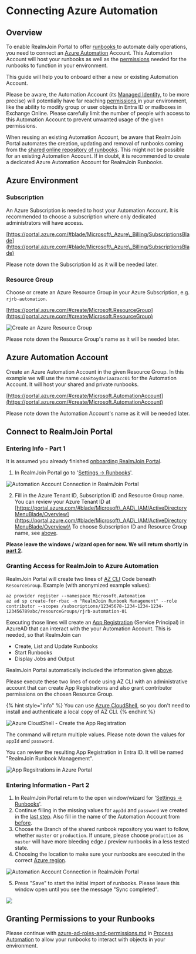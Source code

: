 # Connecting Azure Automation

## Overview

To enable RealmJoin Portal to offer [runbooks ](../runbooks/)to automate daily operations, you need to connect an [Azure Automation](https://learn.microsoft.com/en-us/azure/automation/overview) Account. This Automation Account will host your runbooks as well as the [permissions](../azure-ad-roles-and-permissions.md) needed for the runbooks to function in your environment.

This guide will help you to onboard either a new or existing Automation Account.

Please be aware, the Automation Account (its [Managed Identity](https://learn.microsoft.com/en-us/azure/active-directory/managed-identities-azure-resources/overview), to be more precise) will potentially have far reaching [permissions ](../azure-ad-roles-and-permissions.md)in your environment, like the ability to modify group or user objects in Entra ID or mailboxes in Exchange Online. Please carefully limit the number of people with access to this Automation Account to prevent unwanted usage of the given permissions.

When reusing an existing Automation Account, be aware that RealmJoin Portal automates the creation, updating and removal of runbooks coming from the [shared online repository of runbooks](https://github.com/realmjoin/realmjoin-runbooks). This might not be possible for an existing Automation Account. If in doubt, it is recommended to create a dedicated Azure Automation Account for RealmJoin Runbooks.

## Azure Environment

### Subscription

An Azure Subscription is needed to host your Automation Account. It is recommended to choose a subscription where only dedicated administrators will have access.

[https://portal.azure.com/#blade/Microsoft\_Azure\_Billing/SubscriptionsBlade](https://portal.azure.com/#blade/Microsoft\_Azure\_Billing/SubscriptionsBlade)

Please note down the Subscription Id as it will be needed later.

### Resource Group

Choose or create an Azure Resource Group in your Azure Subscription, e.g. `rjrb-automation`.

[https://portal.azure.com/#create/Microsoft.ResourceGroup](https://portal.azure.com/#create/Microsoft.ResourceGroup)

![Create an Azure Resource Group](<../../.gitbook/assets/image (129).png>)

Please note down the Resource Group's name as it will be needed later.

## Azure Automation Account <a href="#user-content-azure-automation-account" id="user-content-azure-automation-account"></a>

Create an Azure Automation Account in the given Resource Group. In this example we will use the name `c4a8toydariaazacc01` for the Automation Account. It will host your shared and private runbooks.

[https://portal.azure.com/#create/Microsoft.AutomationAccount](https://portal.azure.com/#create/Microsoft.AutomationAccount)

Please note down the Automation Account's name as it will be needed later.

## Connect to RealmJoin Portal

### Entering Info - Part 1

It is assumed you already finished [onboarding RealmJoin Portal](../../realmjoin-deployment/onboarding-realmjoin-portal.md).

1. In RealmJoin Portal go to '[Settings -> Runbooks](https://portal.realmjoin.com/settings/runbooks-configuration)'.

![Automation Account Connection in RealmJoin Portal](<../../.gitbook/assets/image (240).png>)

2. Fill in the Azure Tenant ID, Subscription ID and Resource Group name.\
   You can review your Azure Tenant ID at [https://portal.azure.com/#blade/Microsoft\_AAD\_IAM/ActiveDirectoryMenuBlade/Overview](https://portal.azure.com/#blade/Microsoft\_AAD\_IAM/ActiveDirectoryMenuBlade/Overview)\
   To choose Subscription ID and Resource Group name, see [above](./#subscription-and-resource-group).

**Please leave the windows / wizard open for now. We will return shortly in** [**part 2**](./#entering-info-part-2)**.**

### Granting Access for RealmJoin to Azure Automation

RealmJoin Portal will create two lines of [AZ CLI](https://docs.microsoft.com/en-us/cli/azure/what-is-azure-cli) Code beneath `ResourceGroup`. Example (with anonymized example values):

```
az provider register --namespace Microsoft.Automation
az ad sp create-for-rbac -n "RealmJoin Runbook Management" --role contributor --scopes /subscriptions/12345678-1234-1234-1234-123456789abc/resourceGroups/rjrb-automation-01
```

Executing those lines will create an [App Registration](https://docs.microsoft.com/en-us/azure/active-directory/develop/app-objects-and-service-principals) (Service Principal) in AzureAD that can interact with the your Automation Account. This is needed, so that RealmJoin can

* Create, List and Update Runbooks
* Start Runbooks
* Display Jobs and Output

RealmJoin Portal automatically included the information given [above](./#entering-info-part-1).

Please execute these two lines of code using AZ CLI with an administrative account that can create App Registrations and also grant contributor permissions on the chosen Resource Group.

{% hint style="info" %}
You can use [Azure CloudShell](https://docs.microsoft.com/en-us/azure/cloud-shell/overview), so you don't need to install and authenticate a local copy of AZ CLI.
{% endhint %}

![Azure CloudShell - Create the App Registration](<../../.gitbook/assets/image (103).png>)

The command will return multiple values. Please note down the values for `appId` and `password`.

You can review the resulting App Registration in Entra ID. It will be named "RealmJoin Runbook Management".

![App Regsitrations in Azure Portal](<../../.gitbook/assets/image (259).png>)

### Entering Information - Part 2

1. In RealmJoin Portal return to the open window/wizard for '[Settings -> Runbooks](https://portal.realmjoin.com/settings/runbooks-configuration)'.
2. Continue filling in the missing values for `appId` and `password` we created in the [last step](./#granting-access-for-realmjoin-to-azure-automation). Also fill in the name of the Automation Account from [before](./#user-content-azure-automation-account).
3. Choose the Branch of the shared runbook repository you want to follow, whether `master` or `production`. If unsure, please choose `production` as `master` will have more bleeding edge / preview runbooks in a less tested state.
4. Choosing the location to make sure your runbooks are executed in the correct [Azure region](https://docs.microsoft.com/en-us/azure/availability-zones/az-overview).

![Automation Account Connection in RealmJoin Portal](<../../.gitbook/assets/image (118).png>)

5. Press "Save" to start the initial import of runbooks. Please leave this window open until you see the message "Sync completed".

![](<../../.gitbook/assets/image (90).png>)

## Granting Permissions to your Runbooks

Please continue with [azure-ad-roles-and-permissions.md](../azure-ad-roles-and-permissions.md "mention") in [Process Automation](../runbooks/) to allow your runbooks to interact with objects in your environment.
